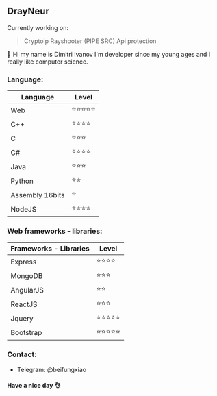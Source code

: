 ## DrayNeur
Currently working on:
> Cryptoip
> Rayshooter (PIPE SRC)
> Api protection

👋 Hi my name is Dimitri Ivanov I'm developer since my young ages and I really like computer science.
### Language:
| Language  | Level |
| ------------- | ------------- |
| Web  | ⭐⭐⭐⭐⭐  |
| C++  | ⭐⭐⭐⭐  |
| C  | ⭐⭐⭐  |
| C#  | ⭐⭐⭐⭐  |
| Java  | ⭐⭐⭐  |
| Python  | ⭐⭐  |
| Assembly 16bits  | ⭐  |
| NodeJS  | ⭐⭐⭐⭐  |

### Web frameworks - libraries:
| Frameworks - Libraries  | Level |
| ------------- | ------------- |
| Express  | ⭐⭐⭐⭐  |
| MongoDB  | ⭐⭐⭐  |
| AngularJS  | ⭐⭐  |
| ReactJS  | ⭐⭐⭐  |
| Jquery  | ⭐⭐⭐⭐⭐  |
| Bootstrap  | ⭐⭐⭐⭐⭐  |

### Contact:
- Telegram: @beifungxiao

#### Have a nice day 👌
